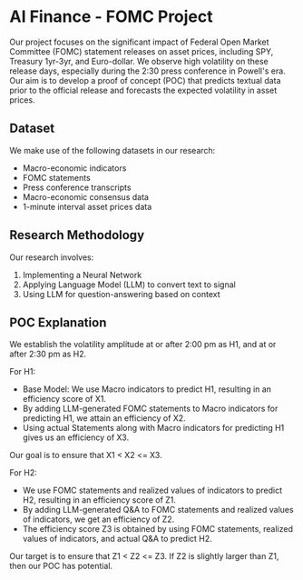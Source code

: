 # AI Finance - FOMC Project

Our project focuses on the significant impact of Federal Open Market Committee (FOMC) statement releases on asset prices, including SPY, Treasury 1yr-3yr, and Euro-dollar. We observe high volatility on these release days, especially during the 2:30 press conference in Powell's era. Our aim is to develop a proof of concept (POC) that predicts textual data prior to the official release and forecasts the expected volatility in asset prices.

## Dataset
We make use of the following datasets in our research:
* Macro-economic indicators
* FOMC statements
* Press conference transcripts
* Macro-economic consensus data
* 1-minute interval asset prices data

## Research Methodology
Our research involves:
1. Implementing a Neural Network
2. Applying Language Model (LLM) to convert text to signal
3. Using LLM for question-answering based on context

## POC Explanation
We establish the volatility amplitude at or after 2:00 pm as H1, and at or after 2:30 pm as H2. 

For H1:
* Base Model: We use Macro indicators to predict H1, resulting in an efficiency score of X1.
* By adding LLM-generated FOMC statements to Macro indicators for predicting H1, we attain an efficiency of X2.
* Using actual Statements along with Macro indicators for predicting H1 gives us an efficiency of X3.

Our goal is to ensure that X1 < X2 <= X3.  

For H2:
* We use FOMC statements and realized values of indicators to predict H2, resulting in an efficiency score of Z1.
* By adding LLM-generated Q&A to FOMC statements and realized values of indicators, we get an efficiency of Z2.
* The efficiency score Z3 is obtained by using FOMC statements, realized values of indicators, and actual Q&A to predict H2.

Our target is to ensure that Z1 < Z2 <= Z3. If Z2 is slightly larger than Z1, then our POC has potential.
